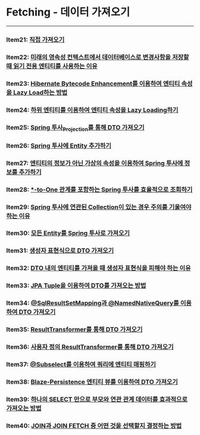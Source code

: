 # Fetching - 데이터 가져오기

---

### Item21: [직접 가져오기](./item21.md)
### Item22: [미래의 영속성 컨텍스트에서 데이터베이스로 변경사항을 저장할 때 읽기 전용 엔티티를 사용하는 이유](./item22.md)
### Item23: [Hibernate Bytecode Enhancement를 이용하여 엔티티 속성을 Lazy Load하는 방법](./item23.md)
### Item24: [하위 엔티티를 이용하여 엔티티 속성을 Lazy Loading하기](./item24.md)
### Item25: [Spring 투사<sub>Projection</sub>를 통해 DTO 가져오기](./item25.md)
### Item26: [Spring 투사에 Entity 추가하기](./item26.md)
### Item27: [엔티티의 정보가 아닌 가상의 속성을 이용하여 Spring 투사에 정보를 추가하기](./item27.md)
### Item28: [*-to-One 관계를 포함하는 Spring 투사를 효율적으로 조회하기](./item28.md)
### Item29: [Spring 투사에 연관된 Collection이 있는 경우 주의를 기울여야 하는 이유](item29.md)
### Item30: [모든 Entity를 Spring 투사로 가져오기](./item30.md)
### Item31: [생성자 표현식으로 DTO 가져오기](./item31.md)
### Item32: [DTO 내의 엔티티를 가져올 때 생성자 표현식을 피해야 하는 이유](./item32.md)
### Item33: [JPA Tuple을 이용하여 DTO를 가져오는 방법](./item33.md)
### Item34: [@SqlResultSetMapping과 @NamedNativeQuery를 이용하여 DTO 가져오기](./item34.md)
### Item35: [ResultTransformer를 통해 DTO 가져오기](./item35.md)
### Item36: [사용자 정의 ResultTransformer를 통해 DTO 가져오기](./item36.md)
### Item37: [@Subselect를 이용하여 쿼리에 엔티티 매핑하기](./item37.md)
### Item38: [Blaze-Persistence 엔티티 뷰를 이용하여 DTO 가져오기](./item38.md)
### Item39: [하나의 SELECT 만으로 부모와 연관 관계 데이터를 효과적으로 가져오는 방법](./item39.md)
### Item40: [JOIN과 JOIN FETCH 중 어떤 것을 선택할지 결정하는 방법](./item40.md)